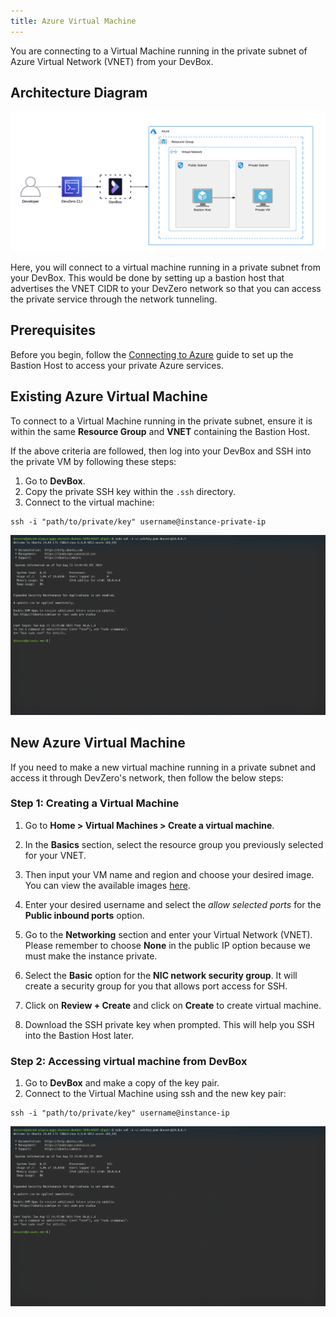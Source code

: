 ```yaml
---
title: Azure Virtual Machine
---
```


You are connecting to a Virtual Machine running in the private subnet of Azure Virtual Network (VNET) from your DevBox.

## Architecture Diagram

![Azure VM Architecture](../../../.gitbook/assets/azure-vm-architecture.png)

Here, you will connect to a virtual machine running in a private subnet from your DevBox. This would be done by setting up a bastion host that advertises the VNET CIDR to your DevZero network so that you can access the private service through the network tunneling.

## Prerequisites

Before you begin, follow the [Connecting to Azure](../../existing-network/connecting-to-azure.md) guide to set up the Bastion Host to access your private Azure services.

## Existing Azure Virtual Machine

To connect to a Virtual Machine running in the private subnet, ensure it is within the same **Resource Group** and **VNET** containing the Bastion Host.

If the above criteria are followed, then log into your DevBox and SSH into the private VM by following these steps:

1. Go to **DevBox**.
3. Copy the private SSH key within the `.ssh` directory.
4. Connect to the virtual machine:

```
ssh -i "path/to/private/key" username@instance-private-ip
```

![Azure VM Access](../../../.gitbook/assets/azure-vm-access.png)

## New Azure Virtual Machine

If you need to make a new virtual machine running in a private subnet and access it through DevZero's network, then follow the below steps:

### Step 1: Creating a Virtual Machine

1. Go to **Home > Virtual Machines > Create a virtual machine**.
2. In the **Basics** section, select the resource group you previously selected for your VNET.
3. Then input your VM name and region and choose your desired image. You can view the available images [here](https://azuremarketplace.microsoft.com/en-us/marketplace/apps?filters=virtual-machine-images).

4. Enter your desired username and select the *allow selected ports* for the **Public inbound ports** option.
5. Go to the **Networking** section and enter your Virtual Network (VNET). Please remember to choose **None** in the public IP option because we must make the instance private.
6. Select the **Basic** option for the **NIC network security group**. It will create a security group for you that allows port access for SSH.
7. Click on **Review + Create** and click on **Create** to create virtual machine.
8. Download the SSH private key when prompted. This will help you SSH into the Bastion Host later.

### Step 2: Accessing virtual machine from DevBox

1. Go to **DevBox** and make a copy of the key pair.
2. Connect to the Virtual Machine using ssh and the new key pair:

```
ssh -i "path/to/private/key" username@instance-ip
```

![Azure VM Access](../../../.gitbook/assets/azure-vm-access.png)
